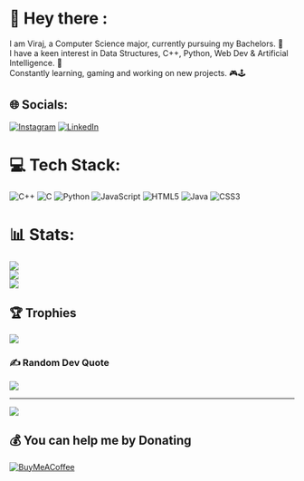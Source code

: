 # 👋 Hey there :
I am Viraj, a Computer Science major, currently pursuing my Bachelors. 📖<br>I have a keen interest in Data Structures, C++, Python, Web Dev & Artificial Intelligence. 🤖<br>Constantly learning, gaming and working on new projects. 🎮🕹️<br>


## 🌐 Socials:
[![Instagram](https://img.shields.io/badge/Instagram-%23E4405F.svg?logo=Instagram&logoColor=white)](https://instagram.com/viraj.patel4) [![LinkedIn](https://img.shields.io/badge/LinkedIn-%230077B5.svg?logo=linkedin&logoColor=white)](https://linkedin.com/in/virajpatel4) 

# 💻 Tech Stack:
![C++](https://img.shields.io/badge/c++-%2300599C.svg?style=for-the-badge&logo=c%2B%2B&logoColor=white) ![C](https://img.shields.io/badge/c-%2300599C.svg?style=for-the-badge&logo=c&logoColor=white) ![Python](https://img.shields.io/badge/python-3670A0?style=for-the-badge&logo=python&logoColor=ffdd54) ![JavaScript](https://img.shields.io/badge/javascript-%23323330.svg?style=for-the-badge&logo=javascript&logoColor=%23F7DF1E) ![HTML5](https://img.shields.io/badge/html5-%23E34F26.svg?style=for-the-badge&logo=html5&logoColor=white) ![Java](https://img.shields.io/badge/java-%23ED8B00.svg?style=for-the-badge&logo=java&logoColor=white) ![CSS3](https://img.shields.io/badge/css3-%231572B6.svg?style=for-the-badge&logo=css3&logoColor=white)
# 📊 Stats:
![](https://github-readme-stats.vercel.app/api?username=virajp4&theme=radical&hide_border=false&include_all_commits=true&count_private=false)<br/>
![](https://github-readme-streak-stats.herokuapp.com/?user=virajp4&theme=radical&hide_border=false)<br/>
![](https://github-readme-stats.vercel.app/api/top-langs/?username=virajp4&theme=radical&hide_border=false&include_all_commits=true&count_private=false&layout=compact)

## 🏆 Trophies
![](https://github-profile-trophy.vercel.app/?username=virajp4&theme=monokai&no-frame=false&no-bg=true&margin-w=4)

### ✍️ Random Dev Quote
![](https://quotes-github-readme.vercel.app/api?type=horizontal&theme=dark)

---
[![](https://visitcount.itsvg.in/api?id=virajp4&icon=1&color=1)](https://visitcount.itsvg.in)

  ## 💰 You can help me by Donating
  [![BuyMeACoffee](https://img.shields.io/badge/Buy%20Me%20a%20Coffee-ffdd00?style=for-the-badge&logo=buy-me-a-coffee&logoColor=black)](https://buymeacoffee.com/virajpatel4) 

  
<!-- Proudly created with GPRM ( https://gprm.itsvg.in ) -->
